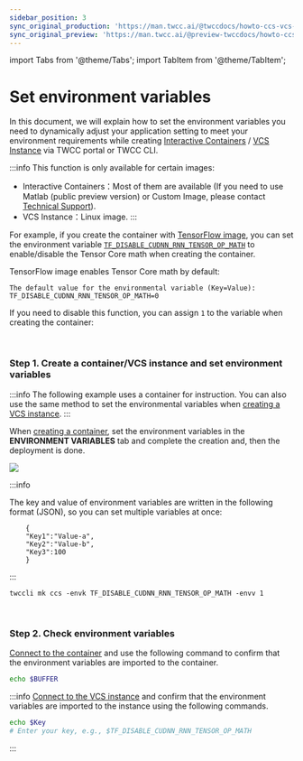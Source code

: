 ```yaml
---
sidebar_position: 3
sync_original_production: 'https://man.twcc.ai/@twccdocs/howto-ccs-vcs-setup-env-variable-en' 
sync_original_preview: 'https://man.twcc.ai/@preview-twccdocs/howto-ccs-vcs-setup-env-variable-en' 
---
```


import Tabs from '@theme/Tabs';
import TabItem from '@theme/TabItem';

# Set environment variables

In this document, we will explain how to set the environment variables you need to dynamically adjust your application setting to meet your environment requirements while creating [<ins>Interactive Containers</ins>](https://man.twcc.ai/@twccdocs/guide-ccs-create-zh) / [<ins>VCS Instance</ins>](https://man.twcc.ai/@twccdocs/guide-vcs-create-zh) via TWCC portal or TWCC CLI.


:::info
This function is only available for certain images:
- Interactive Containers：Most of them are available (If you need to use Matlab (public preview version) or Custom Image, please contact <a href = "mailto:isupport@twcc.ai"><ins>Technical Support</ins></a>).
- VCS Instance：Linux image.
:::


For example, if you create the container with [TensorFlow image](https://man.twcc.ai/@twccdocs/ccs-concept-image-main-en/%2F%40twccdocs%2Fccs-concept-image-tensorflow-en), you can set the environment variable [`TF_DISABLE_CUDNN_RNN_TENSOR_OP_MATH`](https://docs.nvidia.com/deeplearning/frameworks/tensorflow-user-guide/index.html#tf_disable_cudnn_rnn_tensor_op_math) to enable/disable the Tensor Core math when creating the container.

TensorFlow image enables Tensor Core math by default:

```
The default value for the environmental variable (Key=Value): TF_DISABLE_CUDNN_RNN_TENSOR_OP_MATH=0
```
If you need to disable this function, you can assign `1` to the variable when creating the container:

<br/>


### Step 1. Create a container/VCS instance and set environment variables

<Tabs>

<TabItem value="TWCC Portal" label="TWCC Portal">

:::info
The following example uses a container for instruction. You can also use the same method to set the environmental variables when [<ins>creating a VCS instance</ins>](https://man.twcc.ai/@twccdocs/guide-vcs-create-en).
:::


When [<ins>creating a container</ins>](https://man.twcc.ai/@twccdocs/guide-ccs-create-en), set the environment variables in the **ENVIRONMENT VARIABLES** tab and complete the creation and, then the deployment is done.

![](https://cos.twcc.ai/SYS-MANUAL/uploads/upload_a59deaba5daa077c74e5e4e4c319117d.png)


:::info

The key and value of environment variables are written in the following format (JSON), so you can set multiple variables at once:

```
    {
    "Key1":"Value-a",
    "Key2":"Value-b",
    "Key3":100
    }
```

:::

</TabItem>

<TabItem value="TWCC CLI" label="TWCC CLI">

```
twccli mk ccs -envk TF_DISABLE_CUDNN_RNN_TENSOR_OP_MATH -envv 1  
```

</TabItem>

</Tabs>

<br/>


### Step 2. Check environment variables

[Connect to the container](https://man.twcc.ai/@twccdocs/guide-ccs-connect-en) and use the following command to confirm that the environment variables are imported to the container.

```bash
echo $BUFFER
```

:::info
[<ins>Connect to the VCS instance</ins>](https://man.twcc.ai/@twccdocs/doc-vcs-main-en/https%3A%2F%2Fman.twcc.ai%2F%40twccdocs%2Fvcs-guide-connect-to-linux-from-windows-en) and confirm that the environment variables are imported to the instance using the following commands.
```bash
echo $Key
# Enter your key, e.g., $TF_DISABLE_CUDNN_RNN_TENSOR_OP_MATH
```
:::